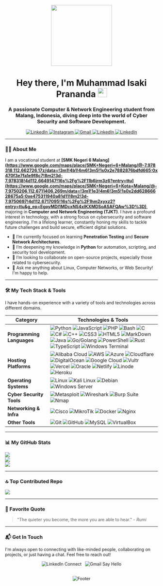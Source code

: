 <div id="header" align="center">
  <img src="https://media.giphy.com/media/qgQUggAC3Pfv687qPC/giphy.gif" width="200"/>
  <br/>
  <h1>
    Hey there, I'm Muhammad Isaki Prananda
    <img src="https://media.giphy.com/media/hvRJCLFzcasrR4ia7z/giphy.gif" width="30px"/>
  </h1>
  <h3>
    A passionate Computer & Network Engineering student from Malang, Indonesia, diving deep into the world of Cyber Security and Software Development.
  </h3>
</div>

<div align="center">
  <a href="https://linkedin.com/in/YOUR_LINKEDIN_USERNAME" target="_blank">
    <img src="https://img.shields.io/badge/LinkedIn-0077B5?style=for-the-badge&logo=linkedin&logoColor=white" alt="LinkedIn"/>
  </a>
  <a href="https://instagram.com/zakysendirilagi._" target="_blank">
    <img src="https://img.shields.io/badge/Instagram-E4405F?style=for-the-badge&logo=instagram&logoColor=white" alt="Instagram"/>
  </a>
  <a href="mailto:Arlianto032@gmail.com">
    <img src="https://img.shields.io/badge/Gmail-D14836?style=for-the-badge&logo=gmail&logoColor=white" alt="Gmail"/>
  </a>
  <a href="" target="_blank">
    <img src="https://img.shields.io/badge/LinkedIn-0077B5?style=for-the-badge&logo=linkedin&logoColor=white" alt="LinkedIn"/>
  </a>
  <a href="https://linkedin.com/in/YOUR_LINKEDIN_USERNAME" target="_blank">
    <img src="https://img.shields.io/badge/LinkedIn-0077B5?style=for-the-badge&logo=linkedin&logoColor=white" alt="LinkedIn"/>
  </a>
</div>

---

### 👨‍💻 About Me

I am a vocational student at **[SMK Negeri 6 Malang](https://www.google.com/maps/place/SMK+Negeri+6+Malang/@-7.978318,112.662726,17z/data=!3m1!4b1!4m6!3m5!1s0x2e7882876bdfd665:0x470f3e7fa1e9f8c7!8m2!3d-7.978318!4d112.6649147!16s%2Fg%2F11b6jrm3z6?entry=ttu](https://www.google.com/maps/place/SMK+Negeri+6+Kota+Malang/@-7.9750206,112.6711406,269m/data=!3m1!1e3!4m6!3m5!1s0x2dd62866628675a5:0xe475311940a81d11!8m2!3d-7.9750697!4d112.6717095!16s%2Fg%2F1hm2xyxz2?entry=ttu&g_ep=EgoyMDI1MDcxNS4xIKXMDSoASAFQAw%3D%3D)**, majoring in **Computer and Network Engineering (TJKT)**. I have a profound interest in technology, with a strong focus on cybersecurity and software engineering. I'm a lifelong learner, constantly honing my skills to tackle future challenges and build secure, efficient digital solutions.

- 🔭 I’m currently focused on learning **Penetration Testing** and **Secure Network Architectures**.
- 🌱 I’m deepening my knowledge in **Python** for automation, scripting, and security tool development.
- 👯 I’m looking to collaborate on open-source projects, especially those related to cybersecurity.
- 🤔 Ask me anything about Linux, Computer Networks, or Web Security! I'm happy to help.

---

### 🛠️ My Tech Stack & Tools

I have hands-on experience with a variety of tools and technologies across different domains.

| Category               | Technologies & Tools                                                                                                                                                                                                                                                                                                                                                                                                                     |
| ---------------------- | ---------------------------------------------------------------------------------------------------------------------------------------------------------------------------------------------------------------------------------------------------------------------------------------------------------------------------------------------------------------------------------------------------------------------------------------- |
| **Programming Languages** | <img src="https://img.shields.io/badge/Python-3776AB?style=for-the-badge&logo=python&logoColor=white" alt="Python"/> <img src="https://img.shields.io/badge/JavaScript-F7DF1E?style=for-the-badge&logo=javascript&logoColor=black" alt="JavaScript"/> <img src="https://img.shields.io/badge/PHP-777BB4?style=for-the-badge&logo=php&logoColor=white" alt="PHP"/> <img src="https://img.shields.io/badge/Bash-4EAA25?style=for-the-badge&logo=gnubash&logoColor=white" alt="Bash"/> <img src="https://img.shields.io/badge/c-%2300599C.svg?style=for-the-badge&logo=c&logoColor=white" alt="C"/> <img src="https://img.shields.io/badge/c%23-%23239120.svg?style=for-the-badge&logo=csharp&logoColor=white" alt="C#"/> <img src="https://img.shields.io/badge/c++-%2300599C.svg?style=for-the-badge&logo=c%2B%2B&logoColor=white" alt="C++"/> <img src="https://img.shields.io/badge/css3-%231572B6.svg?style=for-the-badge&logo=css3&logoColor=white" alt="CSS3"/> <img src="https://img.shields.io/badge/html5-%23E34F26.svg?style=for-the-badge&logo=html5&logoColor=white" alt="HTML5"/> <img src="https://img.shields.io/badge/markdown-%23000000.svg?style=for-the-badge&logo=markdown&logoColor=white" alt="MarkDown"/> <img src="https://img.shields.io/badge/java-%23ED8B00.svg?style=for-the-badge&logo=openjdk&logoColor=white" alt="Java"/> <img src="https://img.shields.io/badge/go-%2300ADD8.svg?style=for-the-badge&logo=go&logoColor=white" alt="Go/Golang"/> <img src="https://img.shields.io/badge/PowerShell-%235391FE.svg?style=for-the-badge&logo=powershell&logoColor=white" alt="PowerShell"/> <img src="https://img.shields.io/badge/rust-%23000000.svg?style=for-the-badge&logo=rust&logoColor=white" alt="Rust"/> <img src="https://img.shields.io/badge/typescript-%23007ACC.svg?style=for-the-badge&logo=typescript&logoColor=white" alt="TypeScript"/> <img src="https://img.shields.io/badge/Windows%20Terminal-%234D4D4D.svg?style=for-the-badge&logo=windows-terminal&logoColor=white" alt="Windows Terminal"/>|
| **Hosting Platforms** | ![Alibaba Cloud](https://img.shields.io/badge/AlibabaCloud-%23FF6701.svg?style=for-the-badge&logo=alibabacloud&logoColor=white) ![AWS](https://img.shields.io/badge/AWS-%23FF9900.svg?style=for-the-badge&logo=amazon-aws&logoColor=white) ![Azure](https://img.shields.io/badge/azure-%230072C6.svg?style=for-the-badge&logo=microsoftazure&logoColor=white) ![Cloudflare](https://img.shields.io/badge/Cloudflare-F38020?style=for-the-badge&logo=Cloudflare&logoColor=white) ![DigitalOcean](https://img.shields.io/badge/DigitalOcean-%230167ff.svg?style=for-the-badge&logo=digitalOcean&logoColor=white) ![Google Cloud](https://img.shields.io/badge/GoogleCloud-%234285F4.svg?style=for-the-badge&logo=google-cloud&logoColor=white) ![Vultr](https://img.shields.io/badge/Vultr-007BFC.svg?style=for-the-badge&logo=vultr) ![Vercel](https://img.shields.io/badge/vercel-%23000000.svg?style=for-the-badge&logo=vercel&logoColor=white) ![Oracle](https://img.shields.io/badge/Oracle-F80000?style=for-the-badge&logo=oracle&logoColor=white) ![Netlify](https://img.shields.io/badge/netlify-%23000000.svg?style=for-the-badge&logo=netlify&logoColor=#00C7B7) ![Linode](https://img.shields.io/badge/linode-00A95C?style=for-the-badge&logo=linode&logoColor=white) ![Heroku](https://img.shields.io/badge/heroku-%23430098.svg?style=for-the-badge&logo=heroku&logoColor=white) |
| **Operating Systems** | <img src="https://img.shields.io/badge/Linux-FCC624?style=for-the-badge&logo=linux&logoColor=black" alt="Linux"/> <img src="https://img.shields.io/badge/Kali_Linux-557C94?style=for-the-badge&logo=kalilinux&logoColor=white" alt="Kali Linux"/> <img src="https://img.shields.io/badge/Debian-A81D33?style=for-the-badge&logo=debian&logoColor=white" alt="Debian"/> <img src="https://img.shields.io/badge/Windows_Server-0078D6?style=for-the-badge&logo=windows&logoColor=white" alt="Windows Server"/> |
| **Cyber Security Tools** | <img src="https://img.shields.io/badge/Metasploit-007BFF?style=for-the-badge&logo=metasploit&logoColor=white" alt="Metasploit"/> <img src="https://img.shields.io/badge/Wireshark-1679A7?style=for-the-badge&logo=wireshark&logoColor=white" alt="Wireshark"/> <img src="https://img.shields.io/badge/Burp_Suite-FF7A00?style=for-the-badge&logo=burpsuite&logoColor=white" alt="Burp Suite"/> <img src="https://img.shields.io/badge/Nmap-4D4D4D?style=for-the-badge&logo=nmap&logoColor=white" alt="Nmap"/>             |
| **Networking & Infra** | <img src="https://img.shields.io/badge/Cisco-1BA0D7?style=for-the-badge&logo=cisco&logoColor=white" alt="Cisco"/> <img src="https://img.shields.io/badge/MikroTik-008ECF?style=for-the-badge&logo=mikrotik&logoColor=white" alt="MikroTik"/> <img src="https://img.shields.io/badge/Docker-2496ED?style=for-the-badge&logo=docker&logoColor=white" alt="Docker"/> <img src="https://img.shields.io/badge/Nginx-009639?style=for-the-badge&logo=nginx&logoColor=white" alt="Nginx"/>                                 |
| **Other Tools** | <img src="https://img.shields.io/badge/Git-F05032?style=for-the-badge&logo=git&logoColor=white" alt="Git"/> <img src="https://img.shields.io/badge/GitHub-181717?style=for-the-badge&logo=github&logoColor=white" alt="GitHub"/> <img src="https://img.shields.io/badge/MySQL-4479A1?style=for-the-badge&logo=mysql&logoColor=white" alt="MySQL"/> <img src="https://img.shields.io/badge/VirtualBox-2B598C?style=for-the-badge&logo=virtualbox&logoColor=white" alt="VirtualBox"/>                      |

---

### 📊 My GitHub Stats

![](https://github-readme-stats.vercel.app/api?username=Muhammad-Isaki-Prananda01&theme=transparent&hide_border=true&include_all_commits=true&count_private=false)<br/>
![](https://nirzak-streak-stats.vercel.app/?user=Muhammad-Isaki-Prananda01&theme=transparent&hide_border=true)<br/>
![](https://github-readme-stats.vercel.app/api/top-langs/?username=Muhammad-Isaki-Prananda01&theme=transparent&hide_border=true&include_all_commits=true&count_private=false&layout=compact)

---

### 🔝 Top Contributed Repo
![](https://github-contributor-stats.vercel.app/api?username=Muhammad-Isaki-Prananda01&limit=5&theme=react&combine_all_yearly_contributions=true)

---
### 📜 Favorite Quote

> "The quieter you become, the more you are able to hear."
> \- *Rumi*

---

### 📬 Get In Touch

I'm always open to connecting with like-minded people, collaborating on projects, or just having a chat. Feel free to reach out!

<div align="center">
  <a href="https://linkedin.com/in/YOUR_LINKEDIN_USERNAME" style="text-decoration:none;">
    <img src="https://img.shields.io/badge/LinkedIn-Connect-blue?style=for-the-badge&logo=linkedin" alt="LinkedIn Connect">
  </a>
  &nbsp;
  <a href="mailto:YOUR_EMAIL@gmail.com" style="text-decoration:none;">
    <img src="https://img.shields.io/badge/Gmail-Say%20Hello-red?style=for-the-badge&logo=gmail" alt="Gmail Say Hello">
  </a>
</div>

<br/>
<p align="center">
  <img src="https://raw.githubusercontent.com/trinib/trinib/main/images/footer.svg" alt="Footer">
</p>
